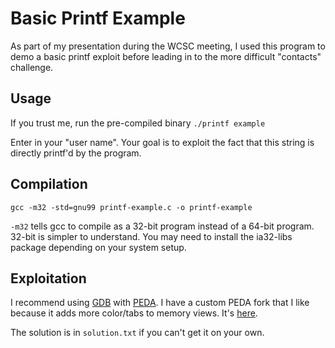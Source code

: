 # Basic Printf Example
As part of my presentation during the WCSC meeting, I used this program to demo a basic printf exploit before leading in to the more difficult "contacts" challenge. 

## Usage
If you trust me, run the pre-compiled binary `./printf example`

Enter in your "user name". Your goal is to exploit the fact that this string is directly printf'd by the program.

## Compilation
`gcc -m32 -std=gnu99 printf-example.c -o printf-example`

`-m32` tells gcc to compile as a 32-bit program instead of a 64-bit program. 32-bit is simpler to understand. You may need to install the ia32-libs package depending on your system setup. 

## Exploitation
I recommend using [GDB](https://www.gnu.org/software/gdb/) with [PEDA](https://github.com/longld/peda). I have a custom PEDA fork that I like because it adds more color/tabs to memory views. It's [here](https://github.com/duckythescientist/peda).

The solution is in `solution.txt` if you can't get it on your own. 